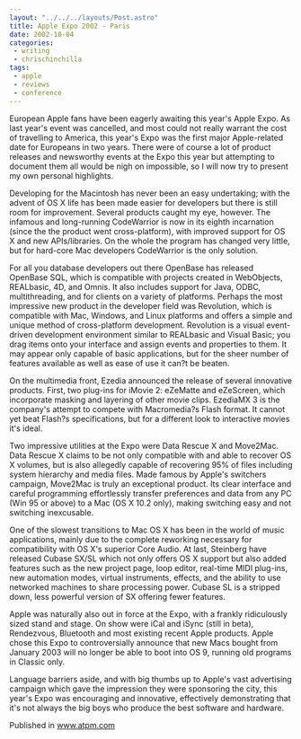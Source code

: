 ```yaml
---
layout: "../../../layouts/Post.astro"
title: Apple Expo 2002 - Paris
date: 2002-10-04
categories:
 - writing
 - chrischinchilla
tags:
 - apple 
 - reviews 
 - conference
---
```


European Apple fans have been eagerly awaiting this year's Apple Expo. As last year's event was cancelled, and most could not really warrant the cost of travelling to America, this year's Expo was the first major Apple-related date for Europeans in two years. There were of course a lot of product releases and newsworthy events at the Expo this year but attempting to document them all would be nigh on impossible, so I will now try to present my own personal highlights.

Developing for the Macintosh has never been an easy undertaking; with the advent of OS X life has been made easier for developers but there is still room for improvement. Several products caught my eye, however. The infamous and long-running CodeWarrior is now in its eighth incarnation (since the the product went cross-platform), with improved support for OS X and new APIs/libraries. On the whole the program has changed very little, but for hard-core Mac developers CodeWarrior is the only solution.

For all you database developers out there OpenBase has released OpenBase SQL, which is compatible with projects created in WebObjects, REALbasic, 4D, and Omnis. It also includes support for Java, ODBC, multithreading, and for clients on a variety of platforms. Perhaps the most impressive new product in the developer field was Revolution, which is compatible with Mac, Windows, and Linux platforms and offers a simple and unique method of cross-platform development. Revolution is a visual event-driven development environment similar to REALbasic and Visual Basic; you drag items onto your interface and assign events and properties to them. It may appear only capable of basic applications, but for the sheer number of features available as well as ease of use it can?t be beaten.

On the multimedia front, Ezedia announced the release of several innovative products. First, two plug-ins for iMovie 2: eZeMatte and eZeScreen, which incorporate masking and layering of other movie clips. EzediaMX 3 is the company's attempt to compete with Macromedia?s Flash format. It cannot yet beat Flash?s specifications, but for a different look to interactive movies it's ideal.

Two impressive utilities at the Expo were Data Rescue X and Move2Mac. Data Rescue X claims to be not only compatible with and able to recover OS X volumes, but is also allegedly capable of recovering 95% of files including system hierarchy and media files. Made famous by Apple's switchers campaign, Move2Mac is truly an exceptional product. Its clear interface and careful programming effortlessly transfer preferences and data from any PC (Win 95 or above) to a Mac (OS X 10.2 only), making switching easy and not switching inexcusable.

One of the slowest transitions to Mac OS X has been in the world of music applications, mainly due to the complete reworking necessary for compatibility with OS X's superior Core Audio. At last, Steinberg have released Cubase SX/SL which not only offers OS X support but also added features such as the new project page, loop editor, real-time MIDI plug-ins, new automation modes, virtual instruments, effects, and the ability to use networked machines to share processing power. Cubase SL is a stripped down, less powerful version of SX offering fewer features.

Apple was naturally also out in force at the Expo, with a frankly ridiculously sized stand and stage. On show were iCal and iSync (still in beta), Rendezvous, Bluetooth and most existing recent Apple products. Apple chose this Expo to controversially announce that new Macs bought from January 2003 will no longer be able to boot into OS 9, running old programs in Classic only.

Language barriers aside, and with big thumbs up to Apple's vast advertising campaign which gave the impression they were sponsoring the city, this year's Expo was encouraging and innovative, effectively demonstrating that it's not always the big boys who produce the best software and hardware.

Published in <a href="https://www.atpm.com" target="_blank">www.atpm.com</a>
